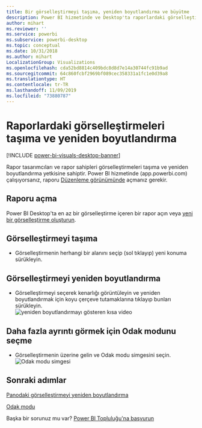 ```yaml
---
title: Bir görselleştirmeyi taşıma, yeniden boyutlandırma ve büyütme
description: Power BI hizmetinde ve Desktop'ta raporlardaki görselleştirmeleri taşıma ve yeniden boyutlandırma
author: mihart
ms.reviewer: ''
ms.service: powerbi
ms.subservice: powerbi-desktop
ms.topic: conceptual
ms.date: 10/31/2018
ms.author: mihart
LocalizationGroup: Visualizations
ms.openlocfilehash: cda52bd8814c409bdc8d8d7e14a30744fc91b9ad
ms.sourcegitcommit: 64c860fcbf2969bf089cec358331a1fc1e0d39a8
ms.translationtype: HT
ms.contentlocale: tr-TR
ms.lasthandoff: 11/09/2019
ms.locfileid: "73880787"
---
```

# <a name="move-and-resize-a-visualization-in-a-report"></a>Raporlardaki görselleştirmeleri taşıma ve yeniden boyutlandırma

[!INCLUDE [power-bi-visuals-desktop-banner](../includes/power-bi-visuals-desktop-banner.md)]

Rapor tasarımcıları ve rapor sahipleri görselleştirmeleri taşıma ve yeniden boyutlandırma yetkisine sahiptir. Power BI hizmetinde (app.powerbi.com) çalışıyorsanız, raporu [Düzenleme görünümünde](../service-interact-with-a-report-in-editing-view.md) açmanız gerekir. 

## <a name="open-the-report"></a>Raporu açma
Power BI Desktop'ta en az bir görselleştirme içeren bir rapor açın veya [yeni bir görselleştirme oluşturun](power-bi-report-add-visualizations-i.md). 

## <a name="move-the-visualization"></a>Görselleştirmeyi taşıma
* Görselleştirmenin herhangi bir alanını seçip (sol tıklayıp) yeni konuma sürükleyin.

## <a name="resize-the-visualization"></a>Görselleştirmeyi yeniden boyutlandırma
* Görselleştirmeyi seçerek kenarlığı görüntüleyin ve yeniden boyutlandırmak için koyu çerçeve tutamaklarına tıklayıp bunları sürükleyin.  
  ![yeniden boyutlandırmayı gösteren kısa video](media/power-bi-visualization-move-and-resize/untitled.gif)

## <a name="select-focus-mode-to-see-more-detail"></a>Daha fazla ayrıntı görmek için Odak modunu seçme
* Görselleştirmenin üzerine gelin ve Odak modu simgesini seçin.
  ![Odak modu simgesi](media/power-bi-visualization-move-and-resize/pbi_popouticon.jpg)

## <a name="next-steps"></a>Sonraki adımlar
[Panodaki görselleştirmeyi yeniden boyutlandırma](../service-dashboard-edit-tile.md)  

[Odak modu](../consumer/end-user-focus.md)

Başka bir sorunuz mu var? [Power BI Topluluğu'na başvurun](https://community.powerbi.com/)